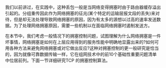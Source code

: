 我们以前讲过，在实践中，这种丢包一般是当网络变得拥塞时由于路由器缓存溢出引起的。分组重传因此作为网络拥塞的征兆(某个特定的运输层报文段的丢失)来对待，但是却无法处理导致网络拥塞的原因，因为有太多的源想以过高的速率发送数据。为了处理网络拥塞原因，需要一些机制以在面临网络拥塞时遏制发送方。

在本节中，我们考虑一般情况下的拥塞控制问题，试图理解为什么网络拥塞是一件坏事情，网络拥塞是如何在上层应用得到的服务性能中明确地显露出来的?如何可用各种方法来避免网络拥塞或对它做出反应?这种对拥塞控制的更一般研究是恰当的，因为就像可靠数据传输一样，它在组网技术中的前10个基础性重要问题清单中位居前列。下面一节详细研究TCP 的拥塞控制算法。